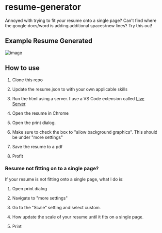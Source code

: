# resume-generator

Annoyed with trying to fit your resume onto a single page? Can't find where the google docs/word is adding additional spaces/new lines? Try this out! 

## Example Resume Generated
![image](https://user-images.githubusercontent.com/4485262/182449735-fc5126be-ecef-4b75-b7eb-3e43ac3cad98.png)


## How to use

1. Clone this repo

2. Update the resume.json to with your own applicable skills

3. Run the html using a server. I use a VS Code extension called [Live Server](https://marketplace.visualstudio.com/items?itemName=ritwickdey.LiveServer)

4. Open the resume in Chrome

5. Open the print dialog. 

6. Make sure to check the box to "allow background graphics". This should be under "more settings"

7. Save the resume to a pdf

8. Profit


### Resume not fitting on to a single page? 

If your resume is not fitting onto a single page, what I do is: 

1. Open print dialog

2. Navigate to "more settings"

3. Go to the "Scale" setting and select custom. 

4. How update the scale of your resume until it fits on a single page.

5. Print
